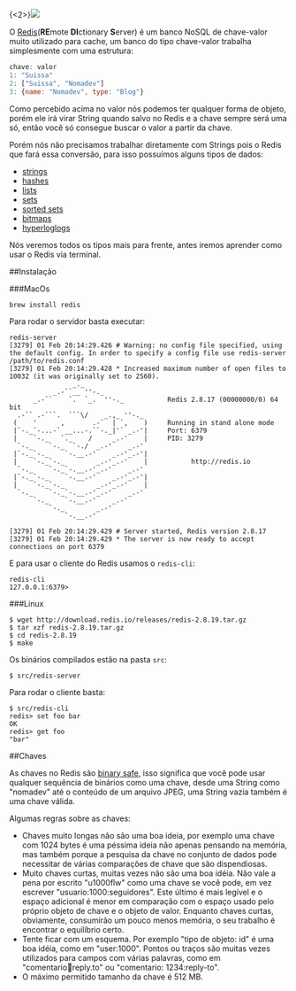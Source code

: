{<2>}![](http://upload.wikimedia.org/wikipedia/en/thumb/6/6b/Redis_Logo.svg/467px-Redis_Logo.svg.png)

O [Redis](http://redis.io/)(**RE**mote **DI**ctionary **S**erver) é um banco NoSQL de chave-valor muito utilizado para cache, um banco do tipo chave-valor trabalha simplesmente com uma estrutura:

```js
chave: valor
1: "Suissa"
2: ["Suissa", "Nomadev"]
3: {name: "Nomadev", type: "Blog"}
```

Como percebido acima no valor nós podemos ter qualquer forma de objeto, porém ele irá virar String quando salvo no Redis e a chave sempre será uma só, então você só consegue buscar o valor a partir da chave.

Porém nós não precisamos trabalhar diretamente com Strings pois o Redis que fará essa conversão, para isso possuímos alguns tipos de dados:

- [strings](http://redis.io/topics/data-types-intro#strings)
- [hashes](http://redis.io/topics/data-types-intro#hashes)
- [lists](http://redis.io/topics/data-types-intro#lists)
- [sets](http://redis.io/topics/data-types-intro#sets)
- [sorted sets](http://redis.io/topics/data-types-intro#sorted-sets)
- [bitmaps](http://redis.io/topics/data-types-intro#bitmaps)
- [hyperloglogs](http://redis.io/topics/data-types-intro#hyperloglogs)

Nós veremos todos os tipos mais para frente, antes iremos aprender como usar o Redis via terminal.

##Instalação

###MacOs

```
brew install redis
```

Para rodar o servidor basta executar:

```
redis-server
[3279] 01 Feb 20:14:29.426 # Warning: no config file specified, using the default config. In order to specify a config file use redis-server /path/to/redis.conf
[3279] 01 Feb 20:14:29.428 * Increased maximum number of open files to 10032 (it was originally set to 2560).
                _._                                                  
           _.-``__ ''-._                                             
      _.-``    `.  `_.  ''-._           Redis 2.8.17 (00000000/0) 64 bit
  .-`` .-```.  ```\/    _.,_ ''-._                                   
 (    '      ,       .-`  | `,    )     Running in stand alone mode
 |`-._`-...-` __...-.``-._|'` _.-'|     Port: 6379
 |    `-._   `._    /     _.-'    |     PID: 3279
  `-._    `-._  `-./  _.-'    _.-'                                   
 |`-._`-._    `-.__.-'    _.-'_.-'|                                  
 |    `-._`-._        _.-'_.-'    |           http://redis.io        
  `-._    `-._`-.__.-'_.-'    _.-'                                   
 |`-._`-._    `-.__.-'    _.-'_.-'|                                  
 |    `-._`-._        _.-'_.-'    |                                  
  `-._    `-._`-.__.-'_.-'    _.-'                                   
      `-._    `-.__.-'    _.-'                                       
          `-._        _.-'                                           
              `-.__.-'                                               

[3279] 01 Feb 20:14:29.429 # Server started, Redis version 2.8.17
[3279] 01 Feb 20:14:29.429 * The server is now ready to accept connections on port 6379
```
E para usar o cliente do Redis usamos o `redis-cli`:

```
redis-cli
127.0.0.1:6379> 
```

###Linux

```
$ wget http://download.redis.io/releases/redis-2.8.19.tar.gz
$ tar xzf redis-2.8.19.tar.gz
$ cd redis-2.8.19
$ make
```

Os binários compilados estão na pasta `src`:

```
$ src/redis-server
```

Para rodar o cliente basta:

```
$ src/redis-cli
redis> set foo bar
OK
redis> get foo
"bar"
```

##Chaves

As chaves no Redis são [binary safe](http://en.wikipedia.org/wiki/Binary-safe), isso significa que você pode usar qualquer sequência de binários como uma chave, desde uma String como "nomadev" até o conteúdo de um arquivo JPEG, uma String vazia também é uma chave válida.

Algumas regras sobre as chaves:

- Chaves muito longas não são uma boa ideia, por exemplo uma chave com 1024 bytes é uma péssima ideia não apenas pensando na memória, mas também porque a pesquisa da chave no conjunto de dados pode necessitar de várias comparações de chave que são dispendiosas.
- Muito chaves curtas, muitas vezes não são uma boa idéia. Não vale a pena por escrito "u1000flw" como uma chave se você pode, em vez escrever "usuario:1000:seguidores". Este último é mais legível e o espaço adicional é menor em comparação com o espaço usado pelo próprio objeto de chave e o objeto de valor. Enquanto chaves curtas, obviamente, consumirão um pouco menos memória, o seu trabalho é encontrar o equilíbrio certo.
- Tente ficar com um esquema. Por exemplo "tipo de objeto: id" é uma boa idéia, como em "user:1000". Pontos ou traços são muitas vezes utilizados para campos com várias palavras, como em "comentario:1234:reply.to" ou "comentario: 1234:reply-to".
- O máximo permitido tamanho da chave é 512 MB.





